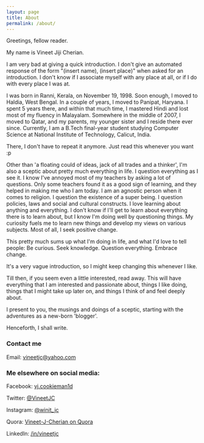 ```yaml
---
layout: page
title: About
permalink: /about/
---
```


Greetings, fellow reader.

My name is Vineet Jiji Cherian.

I am very bad at giving a quick introduction. I don't give an automated response of the form "(insert name), (insert place)" when asked for an introduction. I don't know if I associate myself with any place at all, or if I do with every place I was at.

I was born in Ranni, Kerala, on November 19, 1998. Soon enough, I moved to Haldia, West Bengal. In a couple of years, I moved to Panipat, Haryana. I spent 5 years there, and within that much time, I mastered Hindi and lost most of my fluency in Malayalam. Somewhere in the middle of 2007, I moved to Qatar, and my parents, my younger sister and I reside there ever since.
Currently, I am a B.Tech final-year student studying Computer Science at National Institute of Technology, Calicut, India.

There, I don't have to repeat it anymore. Just read this whenever you want :p

Other than 'a floating could of ideas, jack of all trades and a thinker', I'm also a sceptic about pretty much everything in life. I question everything as I see it. I know I've annoyed most of my teachers by asking a lot of questions. Only some teachers found it as a good sign of learning, and they helped in making me who I am today. I am an agnostic person when it comes to religion. I question the existence of a super being. I question policies, laws and social and cultural constructs. I love learning about anything and everything. I don't know if I'll get to learn about everything there is to learn about, but I know I'm doing well by questioning things. My curiosity fuels me to learn new things and develop my views on various subjects. Most of all, I seek positive change.

This pretty much sums up what I'm doing in life, and what I'd love to tell people: Be curious. Seek knowledge. Question everything. Embrace change.

It's a very vague introduction, so I might keep changing this whenever I like.

Till then, if you seem even a little interested, read away. This will have everything that I am interested and passionate about, things I like doing, things that I might take up later on, and things I think of and feel deeply about.

I present to you, the musings and doings of a sceptic, starting with the adventures as a new-born 'blogger'.

Henceforth, I shall write.

### Contact me

Email: [vineetjc@yahoo.com](mailto:vineetjc@yahoo.com)

### Me elsewhere on social media:

Facebook: [vj.cookieman1d](https://www.facebook.com/vj.cookieman1d)

Twitter: [@VineetJC](https://www.twitter.com/vineetjc)

Instagram: [@winit_jc](https://www.instagram.com/winit_jc)

Quora: [Vineet-J-Cherian on Quora](https://www.quora.com/profile/Vineet-J-Cherian)

LinkedIn: [/in/vineetjc](https://www.linkedin.com/in/vineetjc)
